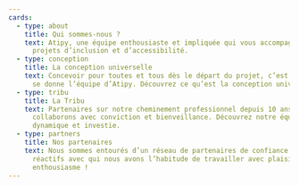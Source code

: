 ```yaml
---
cards:
  - type: about
    title: Qui sommes-nous ?
    text: Atipy, une équipe enthousiaste et impliquée qui vous accompagne dans vos
      projets d’inclusion et d’accessibilité.
  - type: conception
    title: La conception universelle
    text: Concevoir pour toutes et tous dès le départ du projet, c’est le défi que
      se donne l’équipe d’Atipy. Découvrez ce qu’est la conception universelle.
  - type: tribu
    title: La Tribu
    text: Partenaires sur notre cheminement professionnel depuis 10 ans, nous
      collaborons avec conviction et bienveillance. Découvrez notre équipe
      dynamique et investie.
  - type: partners
    title: Nos partenaires
    text: Nous sommes entourés d’un réseau de partenaires de confiance compétents et
      réactifs avec qui nous avons l’habitude de travailler avec plaisir et
      enthousiasme !
---
```


